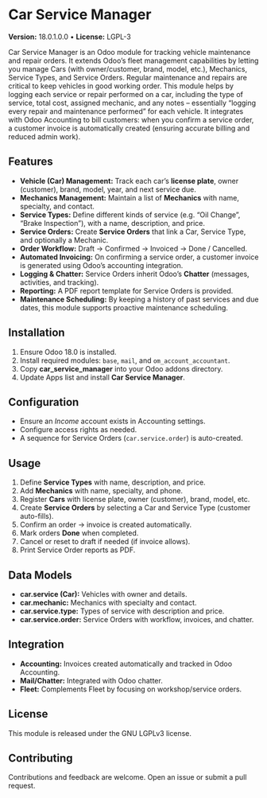 # Car Service Manager

**Version:** 18.0.1.0.0 • **License:** LGPL-3

Car Service Manager is an Odoo module for tracking vehicle maintenance and repair orders.  It extends Odoo’s fleet management capabilities by letting you manage Cars (with owner/customer, brand, model, etc.), Mechanics, Service Types, and Service Orders.  Regular maintenance and repairs are critical to keep vehicles in good working order.  This module helps by logging each service or repair performed on a car, including the type of service, total cost, assigned mechanic, and any notes – essentially “logging every repair and maintenance performed” for each vehicle.  It integrates with Odoo Accounting to bill customers: when you confirm a service order, a customer invoice is automatically created (ensuring accurate billing and reduced admin work).  

## Features

- **Vehicle (Car) Management:**  Track each car’s **license plate**, owner (customer), brand, model, year, and next service due.  
- **Mechanics Management:**  Maintain a list of **Mechanics** with name, specialty, and contact.  
- **Service Types:**  Define different kinds of service (e.g. “Oil Change”, “Brake Inspection”), with a name, description, and price.  
- **Service Orders:**  Create **Service Orders** that link a Car, Service Type, and optionally a Mechanic.  
- **Order Workflow:**  Draft → Confirmed → Invoiced → Done / Cancelled.  
- **Automated Invoicing:**  On confirming a service order, a customer invoice is generated using Odoo’s accounting integration.  
- **Logging & Chatter:**  Service Orders inherit Odoo’s **Chatter** (messages, activities, and tracking).  
- **Reporting:**  A PDF report template for Service Orders is provided.  
- **Maintenance Scheduling:**  By keeping a history of past services and due dates, this module supports proactive maintenance scheduling.  

## Installation

1. Ensure Odoo 18.0 is installed.  
2. Install required modules: `base`, `mail`, and `om_account_accountant`.  
3. Copy **car_service_manager** into your Odoo addons directory.  
4. Update Apps list and install **Car Service Manager**.  

## Configuration

- Ensure an *Income* account exists in Accounting settings.  
- Configure access rights as needed.  
- A sequence for Service Orders (`car.service.order`) is auto-created.  

## Usage

1. Define **Service Types** with name, description, and price.  
2. Add **Mechanics** with name, specialty, and phone.  
3. Register **Cars** with license plate, owner (customer), brand, model, etc.  
4. Create **Service Orders** by selecting a Car and Service Type (customer auto-fills).  
5. Confirm an order → invoice is created automatically.  
6. Mark orders **Done** when completed.  
7. Cancel or reset to draft if needed (if invoice allows).  
8. Print Service Order reports as PDF.  

## Data Models

- **car.service (Car):** Vehicles with owner and details.  
- **car.mechanic:** Mechanics with specialty and contact.  
- **car.service.type:** Types of service with description and price.  
- **car.service.order:** Service Orders with workflow, invoices, and chatter.  

## Integration

- **Accounting:** Invoices created automatically and tracked in Odoo Accounting.  
- **Mail/Chatter:** Integrated with Odoo chatter.  
- **Fleet:** Complements Fleet by focusing on workshop/service orders.  

## License

This module is released under the GNU LGPLv3 license.  

## Contributing

Contributions and feedback are welcome. Open an issue or submit a pull request.  
